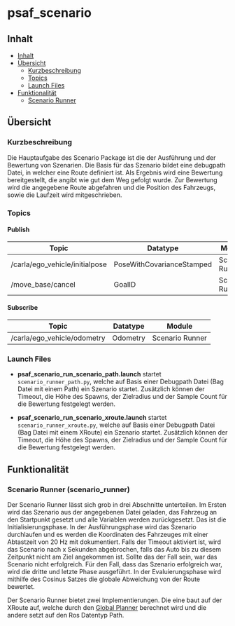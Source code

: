 # psaf_scenario

## Inhalt

* [Inhalt](#inhalt)
* [Übersicht](#bersicht)
    * [Kurzbeschreibung](#kurzbeschreibung)
    * [Topics](#topics)
    * [Launch Files](#launch-files)
* [Funktionalität](#funktionalitt)
    * [Scenario Runner](#psaf_scenario)

## Übersicht

### Kurzbeschreibung
Die Hauptaufgabe des Scenario Package ist die der Ausführung und der Bewertung von Szenarien. Die Basis für das Szenario 
bildet eine debugpath Datei, in welcher eine Route definiert ist. 
Als Ergebnis wird eine Bewertung bereitgestellt, die angibt wie gut dem Weg gefolgt wurde. Zur Bewertung wird die 
angegebene Route abgefahren und die Position des Fahrzeugs, sowie die Laufzeit wird mitgeschrieben.  
### Topics
#### Publish
| Topic | Datatype | Module|
| ----------- | ----------- |----------- |
| /carla/ego_vehicle/initialpose | PoseWithCovarianceStamped |Scenario Runner |
| /move_base/cancel | GoalID |Scenario Runner |
#### Subscribe
| Topic | Datatype | Module|
| ----------- | ----------- |----------- |
| /carla/ego_vehicle/odometry | Odometry |Scenario Runner |
### Launch Files
- **psaf_scenario_run_scenario_path.launch** startet ```scenario_runner_path.py```, welche auf Basis einer 
  Debugpath Datei (Bag Datei mit einem Path) ein Szenario startet. Zusätzlich können der Timeout, die Höhe des Spawns, 
  der Zielradius und der Sample Count für die Bewertung festgelegt werden.

- **psaf_scenario_run_scenario_xroute.launch** startet ```scenario_runner_xroute.py```, welche auf Basis einer 
  Debugpath Datei (Bag Datei mit einem XRoute) ein Szenario startet. Zusätzlich können der Timeout, die Höhe des Spawns, 
  der Zielradius und der Sample Count für die Bewertung festgelegt werden.

## Funktionalität
### Scenario Runner (scenario_runner)
Der Scenario Runner lässt sich grob in drei Abschnitte unterteilen. Im Ersten wird das Szenario aus der angegebenen Datei 
geladen, das Fahrzeug an den Startpunkt gesetzt und alle Variablen werden zurückgesetzt. Das ist die Initialisierungsphase.
In der Ausführungsphase wird das Szenario durchlaufen und es werden die Koordinaten des Fahrzeuges mit einer Abtastzeit von 20 Hz
mit dokumentiert. Falls der Timeout aktiviert ist, wird das Scenario nach x Sekunden abgebrochen, falls das Auto bis zu diesem 
Zeitpunkt nicht am Ziel angekommen ist. Sollte das der Fall sein, war das Scenario nicht erfolgreich. Für den Fall, 
dass das Szenario erfolgreich war, wird die dritte und letzte Phase ausgeführt. In der Evaluierungsphase wird 
mithilfe des Cosinus Satzes die globale Abweichung von der Route bewertet.

Der Scenario Runner bietet zwei Implementierungen. Die eine baut auf der XRoute auf, welche durch den [Global Planner](../psaf_global_planner/README.md) berechnet
wird und die andere setzt auf den Ros Datentyp Path.
